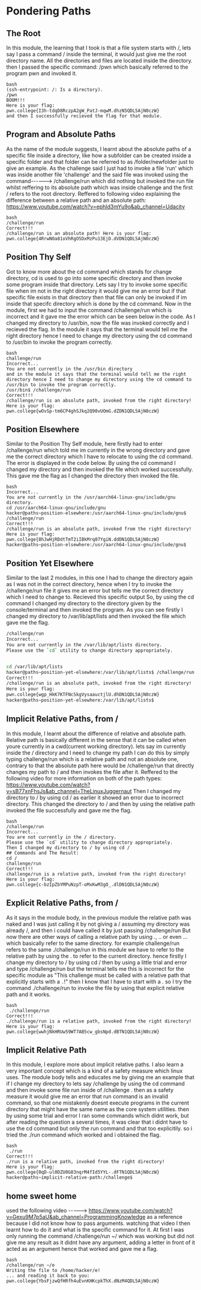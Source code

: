# Pondering Paths
## The Root
In this module, the learning that I took is that a file system starts with /, lets say I pass a command / inside the terminal, it would just give me the root directory name.
All the directories and files are located inside the directory.
then I passed the specific command: /pwn which basically referred to the program pwn and invoked it.
~~~
bash
(ssh-entrypoint: /: Is a directory).
/pwn
BOOM!!!
Here is your flag:
pwn.college{I3h-tdqD8RczpA2gW_PatJ-mqwM.dhzN5QDL5AjN0czW}
and then I successfully recieved the flag for that module.
~~~

## Program and Absolute Paths
As the name of the module suggests, I learnt about the absolute paths of a specific file inside a directory, like how a subfolder can be created inside a specific folder and that folder can be referred to as /folder/newfolder just to give an example.
As the challenge said I just had to invoke a file 'run' which was inside another file 'challenge' and the said file was invoked using the command------> /challenge/run which did nothing but invoked the run file whilst reffering to its absolute path which was inside challenge and the first / refers to the root directory.
Reffered to following video explaining the difference between a relative path and an absolute path: https://www.youtube.com/watch?v=ephId3mYu9o&ab_channel=Udacity
~~~
bash
/challenge/run
Correct!!!
/challenge/run is an absolute path! Here is your flag:
pwn.college{4RrwN0a81oVhRgO5DxMzPu13EjD.dVDN1QDL5AjN0czW}
~~~

## Position Thy Self
Got to know more about the cd command which stands for change directory, cd is used to go into some specific directory and then invoke some program inside that directory.
Lets say I try to invoke some specific file when im not in the right directory it would give me an error but if that specific file exists in that directory then that file can only be invoked if im inside that specifc directory which is done by the cd command.
Now in the module, first we had to input the command /challenge/run which is incorrect and it gave me the error which can be seen below in the code. 
As I changed my directory to /usr/bin, now the file was invoked correctly and I recieved the flag.
In the module it says that the terminal would tell me the right directory hence I need to change my directory using the cd command to /usr/bin to invoke the program correctly.
~~~
bash
challenge/run
Incorrect...
You are not currently in the /usr/bin directory
and in the module it says that the terminal would tell me the right directory hence I need to change my directory using the cd command to /usr/bin to invoke the program correctly.
/usr/bin$ /challenge/run
Correct!!!
/challenge/run is an absolute path, invoked from the right directory!
Here is your flag:
pwn.college{wOvSp-tm6CP4ghSJkq2Q90vUOmG.dZDN1QDL5AjN0czW}
~~~


## Position Elsewhere
Similar to the Position Thy Self module, here firstly had to enter /challenge/run which told me im currently in the wrong directory and gave me the correct directory which I have to relocate to using the cd command.
The error is displayed in the code below. By using the cd command I changed my directory and then invoked the file which worked successfully.
This gave me the flag as I changed the directory then invoked the file.
~~~
bash
Incorrect...
You are not currently in the /usr/aarch64-linux-gnu/include/gnu directory.
cd /usr/aarch64-linux-gnu/include/gnu
hacker@paths~position-elsewhere:/usr/aarch64-linux-gnu/include/gnu$ /challenge/run
Correct!!!
/challenge/run is an absolute path, invoked from the right directory!
Here is your flag:
pwn.college{8hJwHjRDdtTmT2iIBkMrq07YgiN.ddDN1QDL5AjN0czW}
hacker@paths~position-elsewhere:/usr/aarch64-linux-gnu/include/gnu$
~~~

## Position Yet Elsewhere
Similar to the last 2 modules, in this one I had to change the directory again as I was not in the correct directory, hence when I try to invoke the /challenge/run file it gives me an error but tells me the correct directory which I need to change to.
Recieved this specific output
So, by using the cd command I changed my directory to the directory given by the console/terminal and then invoked the program.
As you can see firstly I changed my directory to /var/lib/apt/lists and then invoked the file which gave me the flag.
~~~bash
/challenge/run
Incorrect...
You are not currently in the /var/lib/apt/lists directory.
Please use the `cd` utility to change directory appropriately.


cd /var/lib/apt/lists
hacker@paths~position-yet-elsewhere:/var/lib/apt/lists$ /challenge/run
Correct!!!
/challenge/run is an absolute path, invoked from the right directory!
Here is your flag:
pwn.college{wgp_HkK7KTFNcSkgVysaauctjlU.dhDN1QDL5AjN0czW}
hacker@paths~position-yet-elsewhere:/var/lib/apt/lists$

~~~

## Implicit Relative Paths, from /
In this module, I learnt about the difference of relative and absolute path. Relative path is basically different in the sense that it can be called when youre currently in a cwd(current working directory).
lets say im currently inside the / directory and I need to change my path I can do this by simply typing challenge/run which is a relative path and not an absolute one, contrary to that the absolute path here would be
/challenge/run that directly changes my path to / and then invokes the file after it.
Reffered to the following video for more information on both of the path types: https://www.youtube.com/watch?v=sB77xnFhsJs&ab_channel=TheLinuxJuggernaut
Then I changed my directory to / by using cd / as earlier it showed an error due to incorrect directory.
This changed the directory to / and then by using the relative path invoked the file successfully and gave me the flag.
~~~
bash
/challenge/run
Incorrect...
You are not currently in the / directory.
Please use the `cd` utility to change directory appropriately.
Then I changed my directory to / by using cd /
## Commands and The Result:
cd /
challenge/run
Correct!!!
challenge/run is a relative path, invoked from the right directory!
Here is your flag:
pwn.college{c-bzIpZbYMPuNzpT-oMxKwM3gO_.dlDN1QDL5AjN0czW}
~~~

## Explicit Relative Paths, from /
As it says in the module body, in the previous module the relative path was naked and I was just calling it by not giving a / assuming my directory was already /, and then i could have called it by just passing /challenge/run 
But now there are other ways of calling a relative path by using ., .. or even ... which basically refer to the same directory.
for example challenge/run refers to the same ./challenge/run
in this module we have to refer to the relative path by using the . to refer to the current directory.
hence firstly I change my directory to / by using cd / 
then by using a little trial and error and type /challenge/run but the terminal tells me this is incorrect for the specific module as "This challenge must be called with a relative path that explicitly starts with a `.`!"
then I know that I have to start with a . so I try the command ./challenge/run to invoke the file by using that explicit relative path and it works.
~~~
bash
 ./challenge/run
Correct!!!
./challenge/run is a relative path, invoked from the right directory!
Here is your flag:
pwn.college{wwhjNkHRUw59WT7AB5cw_gbsNpd.dBTN1QDL5AjN0czW}
~~~

## Implicit Relative Path
In this module, I explore more about implicit relative paths. I also learn a very important concept which is a kind of a safety measure which linux uses. The module body tells and educates me by giving me an example that if I change my directory to lets say /challenge by using the cd command and then invoke some file run inside of /challenge .
then as a safety measure it would give me an error that run command is an invalid command, so that one mistakenly doesnt execute programs in the current directory that might have the same name as the core system utilities.
then by using some trial and error I ran some commands which didnt work, but after reading the question a several times, it was clear that i didnt have to use the cd command but only the run command and that too explicitily.
so i tried the ./run command which worked and i obtained the flag.
~~~
bash
 ./run
Correct!!!
./run is a relative path, invoked from the right directory!
Here is your flag:
pwn.college{0qD-ul0DZU0G03nqrM4fId5YYL-.dFTN1QDL5AjN0czW}
hacker@paths~implicit-relative-path:/challenge$
~~~


## home sweet home
used the following video -----> https://www.youtube.com/watch?v=Gexu9M7p5aU&ab_channel=ProgrammingKnowledge as a reference because I did not know how to pass arguments. watching that video I then learnt how to do it and what is the specific command for it.
At first I was only running the command /challenge/run ~/ which was working but did not give me any result as it didnt have any argument, adding a letter in front of it acted as an argument hence that worked and gave me a flag.
~~~
bash
/challenge/run ~/e
Writing the file to /home/hacker/e!
... and reading it back to you:
pwn.college{YbsFjzwQfHRfh4uEvnKHKcpkThX.dNzM4QDL5AjN0czW}

~~~

